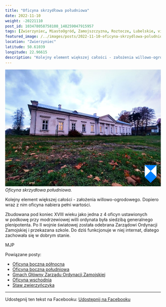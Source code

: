 ```yaml
---
title: "Oficyna skrzydłowa południowa"
date: 2022-11-10
weight: -20221110
post_id: 103478058758108_148259047915957
tags: [Zwierzyniec, MiastoOgród, Zamojszczyzna, Roztocze, Lubelskie, villarestituta, turystyka, dziedzictwo, zabytki, krajobrazy]
featured_image: /../images/posts/2022-11-10-oficyna-skrzydlowa-poludniowa.jpg
location: "Zwierzyniec"
latitude: 50.61039
longitude: 22.96615
description: "Kolejny element większej całości - założenia willowo-ogrodowego. Dopiero wraz z nim oficyna nabiera pełni wartości...."
---
```


![Oficyna skrzydłowa południowa.](/images/posts/2022-11-10-oficyna-skrzydlowa-poludniowa.jpg)
*Oficyna skrzydłowa południowa.*

Kolejny element większej całości - założenia willowo-ogrodowego. Dopiero wraz z nim oficyna nabiera pełni wartości.

Zbudowana pod koniec XVIII wieku jako jedna z 4 oficyn ustawionych w podkowę przy modrzewiowej willi ordynata była siedzibą generalnego plenipotenta.
Po II wojnie światowej została odebrana Zarządowi Ordynacji Zamojskiej i przekazana szkole. Do dziś funkcjonuje w niej internat, dlatego zachowała się w dobrym stanie.



MJP

Powiązane posty:
- [Oficyna boczna północna](/posts/oficyna-boczna-polnocna)
- [Oficyna boczna południowa](/posts/oficyna-boczna-poludniowa)
- [Gmach Główny Zarządu Ordynacji Zamojskiej](/posts/gmach-glowny-zarzadu-ordynacji-zamojskiej)
- [Oficyna wschodnia](/posts/oficyna-wschodnia)
- [Staw zwierzyńczyka](/posts/staw-zwierzynczyka)


---

Udostępnij ten tekst na Facebooku:
[Udostępnij na Facebooku](https://www.facebook.com/sharer/sharer.php?u=https://stowarzyszeniewachniewskiej.pl/posts/oficyna-skrzydlowa-poludniowa)

<script type="application/ld+json">
{
  "@context": "https://schema.org",
  "@type": "BlogPosting",
  "headline": "Oficyna skrzydłowa południowa",
  "datePublished": "2022-11-10",
  "dateModified": "2022-11-10",
  "author": {
    "@type": "Organization",
    "name": "Stowarzyszenie im. Aleksandry Wachniewskiej"
  },
  "publisher": {
    "@type": "Organization",
    "name": "Stowarzyszenie im. Aleksandry Wachniewskiej",
    "logo": {
      "@type": "ImageObject",
      "url": "https://stowarzyszeniewachniewskiej.pl/images/logo/logo.svg"
    }
  },
  "mainEntityOfPage": {
    "@type": "WebPage",
    "@id": "https://stowarzyszeniewachniewskiej.pl/posts/oficyna-skrzydlowa-poludniowa"
  },
  "image": {
    "@type": "ImageObject",
    "url": "https://stowarzyszeniewachniewskiej.pl//images/posts/2022-11-10-oficyna-skrzydlowa-poludniowa.jpg"
  },
  "articleSection": "Dziedzictwo Kulturowe i Zabytki",
  "keywords": "[Zwierzyniec, MiastoOgród, Zamojszczyzna, Roztocze, Lubelskie, villarestituta, turystyka, dziedzictwo, zabytki, krajobrazy]",
  "wordCount": 61,
  "articleBody": "Kolejny element większej całości - założenia willowo-ogrodowego. Dopiero wraz z nim oficyna nabiera pełni wartości.\n\nZbudowana pod koniec XVIII wieku jako jedna z 4 oficyn ustawionych w podkowę przy modrzewiowej willi ordynata była siedzibą generalnego plenipotenta.\nPo II wojnie światowej została odebrana Zarządowi Ordynacji Zamojskiej i przekazana szkole. Do dziś funkcjonuje w niej internat, dlatego zachowała się w dobrym stanie.\n\n\n\nMJP",
  "description": "Kolejny element większej całości - założenia willowo-ogrodowego. Dopiero wraz z nim oficyna nabiera pełni wartości....",
  "copyrightHolder": null
}
</script>
<script type="application/ld+json">
{
  "@context": "https://schema.org",
  "@type": "BreadcrumbList",
  "itemListElement": [
    {
      "@type": "ListItem",
      "position": 1,
      "name": "Home",
      "item": "https://stowarzyszeniewachniewskiej.pl"
    },
    {
      "@type": "ListItem",
      "position": 2,
      "name": "posts",
      "item": "https://stowarzyszeniewachniewskiej.pl/posts"
    },
    {
      "@type": "ListItem",
      "position": 3,
      "name": "Oficyna skrzydłowa południowa",
      "item": "https://stowarzyszeniewachniewskiej.pl/posts/oficyna-skrzydlowa-poludniowa"
    }
  ]
}
</script>
